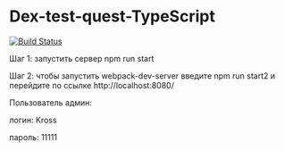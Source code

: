 # Dex-test-quest-TypeScript

[![Build Status](https://travis-ci.org/Kross97/Dex-test-quest.svg?branch=master)](https://travis-ci.org/Kross97/Dex-test-quest)

Шаг 1: запустить сервер  npm run start

Шаг 2: чтобы запустить webpack-dev-server введите  npm run start2 и перейдите по ссылке http://localhost:8080/

Пользователь админ:

логин: Kross

пароль: 11111
